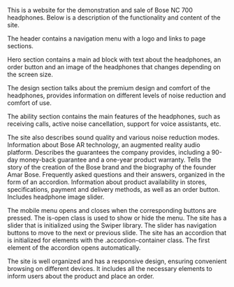 This is a website for the demonstration and sale of Bose NC 700 headphones. 
Below is a description of the functionality and content of the site.

The header contains a navigation menu with a logo and links to page sections.

Hero section contains a main ad block with text about the headphones, an order button and an image of the headphones that changes depending on the screen size.


The design section talks about the premium design and comfort of the headphones, provides information on different levels of noise reduction and comfort of use.

The ability section contains the main features of the headphones, such as receiving calls, active noise cancellation, support for voice assistants, etc.

The site also describes sound quality and various noise reduction modes. Information about Bose AR technology, an augmented reality audio platform.  Describes the guarantees the company provides, including a 90-day money-back guarantee and a one-year product warranty. Tells the story of the creation of the Bose brand and the biography of the founder Amar Bose. Frequently asked questions and their answers, organized in the form of an accordion. Information about product availability in stores, specifications, payment and delivery methods, as well as an order button. Includes headphone image slider.

The mobile menu opens and closes when the corresponding buttons are pressed. The is-open class is used to show or hide the menu.
The site has a slider that is initialized using the Swiper library.
The slider has navigation buttons to move to the next or previous slide.
The site has an accordion that is initialized for elements with the .accordion-container class. The first element of the accordion opens automatically.

The site is well organized and has a responsive design, ensuring convenient browsing on different devices. It includes all the necessary elements to inform users about the product and place an order.

